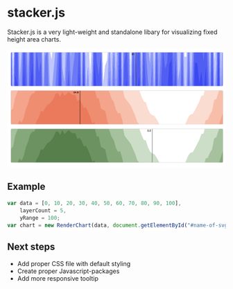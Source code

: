 # stacker.js
Stacker.js is a very light-weight and standalone libary for visualizing fixed height area charts.

![Screenshot](/screenshot.png?raw=true "Screenshot of Stacker.js")

## Example

```javascript
var data = [0, 10, 20, 30, 40, 50, 60, 70, 80, 90, 100],
    layerCount = 5,
    yRange = 100;
var chart = new RenderChart(data, document.getElementById("#name-of-svg"), layerCount, yRange);
```

## Next steps

* Add proper CSS file with default styling
* Create proper Javascript-packages
* Add more responsive tooltip
